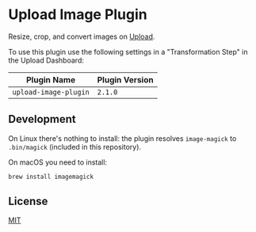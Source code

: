 # Upload Image Plugin

Resize, crop, and convert images on [Upload](https://upload.io).

To use this plugin use the following settings in a "Transformation Step" in the Upload Dashboard:

| Plugin Name           | Plugin Version |
| --------------------- | -------------- |
| `upload-image-plugin` | `2.1.0`        |

## Development

On Linux there's nothing to install: the plugin resolves `image-magick` to `.bin/magick` (included in this repository).

On macOS you need to install:

```bash
brew install imagemagick
```

## License

[MIT](LICENSE)
